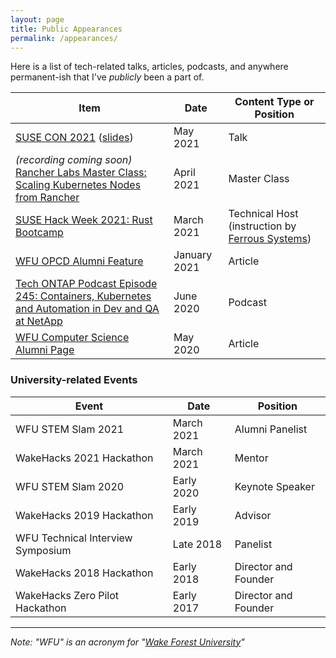 ```yaml
---
layout: page
title: Public Appearances
permalink: /appearances/
---
```


Here is a list of tech-related talks, articles, podcasts, and anywhere permanent-ish that I've *publicly* been a part of.

Item | Date | Content Type or Position
--- | --- | ---
[SUSE CON 2021](https://www.susecon.com/) ([slides](../slides/susecon2021-dev1014-nickgerace.pdf)) | May 2021 | Talk
*(recording coming soon)* [Rancher Labs Master Class: Scaling Kubernetes Nodes from Rancher](https://info.rancher.com/kubernetes-master-class-apr6-2021) | April 2021 | Master Class
[SUSE Hack Week 2021: Rust Bootcamp](https://hackweek.suse.com/20/projects/rust-bootcamp) | March 2021 | Technical Host (instruction by [Ferrous Systems](https://ferrous-systems.com/))
[WFU OPCD Alumni Feature](https://opcd.wfu.edu/2021/01/nick-gerace/) | January 2021 | Article
[Tech ONTAP Podcast Episode 245: Containers, Kubernetes and Automation in Dev and QA at NetApp](https://soundcloud.com/techontap_podcast/episode-245-containers-kubernetes-and-automation-in-dev-and-qa-at-netapp) | June 2020 | Podcast
[WFU Computer Science Alumni Page](https://cs.wfu.edu/nick-gerace-bs-may-2019/) | May 2020 | Article

### University-related Events

Event | Date | Position
--- | --- | ---
WFU STEM Slam 2021 | March 2021 | Alumni Panelist
WakeHacks 2021 Hackathon | March 2021 | Mentor
WFU STEM Slam 2020 | Early 2020 | Keynote Speaker
WakeHacks 2019 Hackathon | Early 2019 | Advisor
WFU Technical Interview Symposium | Late 2018 | Panelist
WakeHacks 2018 Hackathon | Early 2018 | Director and Founder
WakeHacks Zero Pilot Hackathon | Early 2017 | Director and Founder

---

*Note: "WFU" is an acronym for "[Wake Forest University](https://www.wfu.edu/)"*
